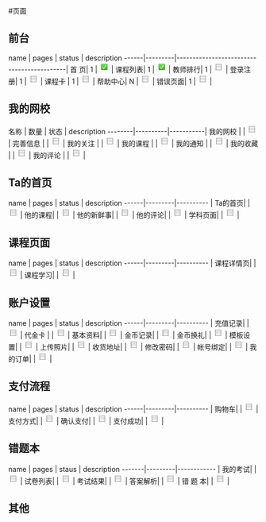 #页面


## 前台

name  |  pages  |  status                                  | description
------|---------|-------------------------------------------|
首   页|    1    |  ![checked icon](../src/img/checked.png) |
课程列表|    1   | ![checked icon](../src/img/checked.png)  |
教师排行|    1   | ![checked icon](../src/img/checkbox.png) |
登录注册|    1   | ![checked icon](../src/img/checkbox.png) |
课程卡  |    1   | ![checked icon](../src/img/checkbox.png) |
帮助中心|    N   | ![checked icon](../src/img/checkbox.png) |
错误页面|    1   | ![checked icon](../src/img/checkbox.png) |


## 我的网校

  名称  |    数量   |   状态     | description
--------|----------|-----------|
我的网校 |          | ![checked icon](../src/img/checkbox.png) |
完善信息 |          | ![checked icon](../src/img/checkbox.png) |
我的关注 |          | ![checked icon](../src/img/checkbox.png) |
我的课程 |          | ![checked icon](../src/img/checkbox.png) |
我的通知 |          | ![checked icon](../src/img/checkbox.png) |
我的收藏 |          | ![checked icon](../src/img/checkbox.png) |
我的评论 |          | ![checked icon](../src/img/checkbox.png) |


## Ta的首页
name  |  pages  |  status | description
------|---------|---------- |
Ta的首页|          | ![checked icon](../src/img/checkbox.png) |
他的课程|          | ![checked icon](../src/img/checkbox.png) |
他的新鲜事|        | ![checked icon](../src/img/checkbox.png) |
他的评论|          | ![checked icon](../src/img/checkbox.png) |
学科页面|          | ![checked icon](../src/img/checkbox.png) |



## 课程页面
name  |  pages  |  status | description
------|---------|---------- |
课程详情页|       | ![checked icon](../src/img/checkbox.png) |
课程学习|        | ![checked icon](../src/img/checkbox.png) |


## 账户设置
name  |  pages  |  status | description
------|---------|---------- |
充值记录|          | ![checked icon](../src/img/checkbox.png) |
代金卡 |          | ![checked icon](../src/img/checkbox.png) |
基本资料|          | ![checked icon](../src/img/checkbox.png) |
金币记录|          | ![checked icon](../src/img/checkbox.png) |
金币换礼|          | ![checked icon](../src/img/checkbox.png) |
模板设置|          | ![checked icon](../src/img/checkbox.png) |
上传照片|          | ![checked icon](../src/img/checkbox.png) |
收货地址|          | ![checked icon](../src/img/checkbox.png) |
修改密码|          | ![checked icon](../src/img/checkbox.png) |
帐号绑定|          | ![checked icon](../src/img/checkbox.png) |
我的订单|          | ![checked icon](../src/img/checkbox.png) |



## 支付流程
name  |  pages  |  status | description
------|---------|---------- |
购物车|          | ![checked icon](../src/img/checkbox.png) |
支付方式|          | ![checked icon](../src/img/checkbox.png) |
确认支付|          | ![checked icon](../src/img/checkbox.png) |
支付成功|          | ![checked icon](../src/img/checkbox.png) |



## 错题本
  name |  pages  | staus | description
-------|---------|------------ |
我的考试|          | ![checked icon](../src/img/checkbox.png) |
试卷列表|          | ![checked icon](../src/img/checkbox.png) |
考试结果|          | ![checked icon](../src/img/checkbox.png) |
答案解析|          | ![checked icon](../src/img/checkbox.png) |
错 题 本|          | ![checked icon](../src/img/checkbox.png) |



## 其他

	





